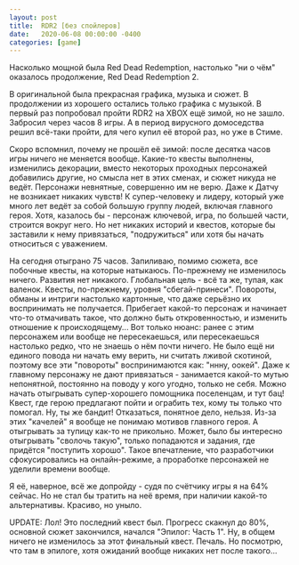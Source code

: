 ```yaml
---
layout: post
title:  RDR2 [без спойлеров]
date:   2020-06-08 00:00:00 -0400
categories: [game]
---
```


Насколько мощной была Red Dead Redemption, настолько "ни о чём" оказалось продолжение, Red Dead Redemption 2.

В оригинальной была прекрасная графика, музыка и сюжет. В продолжении из хорошего остались только графика с музыкой. В первый раз попробовал пройти RDR2 на XBOX ещё зимой, но не зашло. Забросил через часов 8 игры. А в период вирусного домоседства решил всё-таки пройти, для чего купил её второй раз, но уже в Стиме.

Скоро вспомнил, почему не прошёл её зимой: после десятка часов игры ничего не меняется вообще. Какие-то квесты выполнены, изменились декорации, вместо некоторых проходных персонажей добавились другие, но смысла нет в этих сменах, и сюжет никуда не ведёт. Персонажи невнятные, совершенно им не верю. Даже к Датчу не возникает никаких чувств! К супер-человеку и лидеру, который уже много лет ведёт за собой большую группу людей, включая главного героя. Хотя, казалось бы - персонаж ключевой, игра, по большей части, строится вокруг него. Но нет никаких историй и квестов, которые бы заставили к нему привязаться,  "подружиться" или хотя бы начать относиться с уважением. 

На сегодня отыграно 75 часов. Запиливаю, помимо сюжета, все побочные квесты, на которые натыкаюсь. По-прежнему не изменилось ничего. Развития нет никакого. Глобальная цель - всё та же, тупая, как валенок. Квесты, по-прежнему, уровня "сбегай-принеси". Повороты, обманы и интриги настолько картонные, что даже серьёзно их воспринимать не получается. Прибегает какой-то персонаж и начинает что-то отмачивать такое, что должно быть откровенностью, и изменить отношение к происходящему... Вот только нюанс: ранее с этим персонажем или вообще не пересекаешься, или пересекаешься настолько редко, что не знаешь о нём почти ничего. Не было ещё ни единого повода ни начать ему верить, ни считать лживой скотиной, поэтому все эти "повороты" воспринимаются как: "ннну, оокей". Даже к главному персонажу не дают привязаться - занимается какой-то мутью непонятной, постоянно на поводу у кого угодно, только не себя. Можно начать отыгрывать супер-хорошего помощника поселенцам, и тут бац! Квест, где герою предлагают пойти и ограбить тех, кому ты только что помогал. Ну, ты же бандит! Отказаться, понятное дело, нельзя. Из-за этих "качелей" я вообще не понимаю мотивов главного героя. А отыгрывать за тупицу как-то не прикольно. Может, было бы интересно отыгрывать "сволочь такую", только попадаются и задания, где придётся "поступить хорошо". Такое впечатление, что разработчики сфокусировались на онлайн-режиме, а проработке персонажей не уделили времени вообще.

Я её, наверное, всё же допройду - судя по счётчику игры я на 64% сейчас. Но не стал бы тратить на неё время, при наличии какой-то альтернативы. Красиво, но уныло.

UPDATE: Лол! Это последний квест был. Прогресс скакнул до 80%, основной сюжет закончился, начался "Эпилог: Часть 1". Ну, в общем ничего не изменилось за этот финальный квест. Печаль. Но посмотрю, что там в эпилоге, хотя ожиданий вообще никаких нет после такого...
